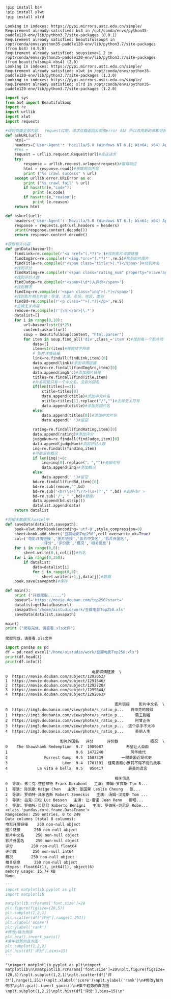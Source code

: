 ```python
!pip install bs4
!pip install xlwt
!pip install xlrd
```

    Looking in indexes: https://pypi.mirrors.ustc.edu.cn/simple/
    Requirement already satisfied: bs4 in /opt/conda/envs/python35-paddle120-env/lib/python3.7/site-packages (0.0.1)
    Requirement already satisfied: beautifulsoup4 in /opt/conda/envs/python35-paddle120-env/lib/python3.7/site-packages (from bs4) (4.9.0)
    Requirement already satisfied: soupsieve>1.2 in /opt/conda/envs/python35-paddle120-env/lib/python3.7/site-packages (from beautifulsoup4->bs4) (2.0)
    Looking in indexes: https://pypi.mirrors.ustc.edu.cn/simple/
    Requirement already satisfied: xlwt in /opt/conda/envs/python35-paddle120-env/lib/python3.7/site-packages (1.3.0)
    Looking in indexes: https://pypi.mirrors.ustc.edu.cn/simple/
    Requirement already satisfied: xlrd in /opt/conda/envs/python35-paddle120-env/lib/python3.7/site-packages (1.2.0)



```python
import sys
from bs4 import BeautifulSoup
import re
import urllib
import xlwt
import requests
```


```python
#得到页面全部内容   request过期，请求豆瓣返回反爬虫error 418 所以改用新的库即可获取json格式数据
def askURL(url):
    html=""
    headers={'User-Agent': 'Mozilla/5.0 (Windows NT 6.1; Win64; x64) AppleWebKit/537.36 (KHTML, like Gecko) Chrome/79.0.3945.88 Safari/537.36'}
    #res = 
    request = urllib.request.Request(url)#发送请求
    try:
        response = urllib.request.urlopen(request)#取得响应
        html = response.read()#获取网页内容
        print ("%s crawl success" % url)
    except urllib.error.URLError as e:
        print ("%s crawl fail" % url)
        if hasattr(e,"code"):
            print (e.code)
        if hasattr(e,"reason"):
            print (e.reason)
    return html
```


```python
def askurl(url):
    headers={'User-Agent': 'Mozilla/5.0 (Windows NT 6.1; Win64; x64) AppleWebKit/537.36 (KHTML, like Gecko) Chrome/79.0.3945.88 Safari/537.36'}
    response = requests.get(url,headers = headers)
    print(response.content.decode())
    return response.content.decode()
```


```python
#获取相关内容
def getData(baseurl):
    findLink=re.compile(r'<a href="(.*?)">')#找到影片详情链接
    findImgSrc=re.compile(r'<img.*src="(.*?)"',re.S)#找到影片图片
    findTitle=re.compile(r'<span class="title">(.*)</span>')#找到片名
    #找到评分
    findRating=re.compile(r'<span class="rating_num" property="v:average">(.*)</span>')
    #找到评价人数
    findJudge=re.compile(r'<span>(\d*)人评价</span>')
    #找到概况
    findInq=re.compile(r'<span class="inq">(.*)</span>')
    #找到影片相关内容：导演，主演，年份，地区，类别
    findBd=re.compile(r'<p class="">(.*?)</p>',re.S)
    #去掉无关内容
    remove=re.compile(r'|\n|</br>|\.*')
    datalist=[]
    for i in range(0,10):
        url=baseurl+str(i*25)
        content=askurl(url)
        soup = BeautifulSoup(content, "html.parser")
        for item in soup.find_all('div',class_='item'):#找到每一个影片项
            data=[]
            item=str(item)#转换成字符串
            # 影片详情链接
            link=re.findall(findLink,item)[0]
            data.append(link)#添加详情链接  
            imgSrc=re.findall(findImgSrc,item)[0]
            data.append(imgSrc)#添加图片链接
            titles=re.findall(findTitle,item)
            #片名可能只有一个中文名，没有外国名
            if(len(titles)==2):
                ctitle=titles[0]
                data.append(ctitle)#添加中文片名
                otitle=titles[1].replace("/","")#去掉无关符号
                data.append(otitle)#添加外国片名
            else:
                data.append(titles[0])#添加中文片名
                data.append(' ')#留空
                
            rating=re.findall(findRating,item)[0]
            data.append(rating)#添加评分
            judgeNum=re.findall(findJudge,item)[0]
            data.append(judgeNum)#添加评论人数
            inq=re.findall(findInq,item)
            #可能没有概况
            if len(inq)!=0:
                inq=inq[0].replace("。","")#去掉句号
                data.append(inq)#添加概况
            else:
                data.append(' ')#留空
            bd=re.findall(findBd,item)[0]
            bd=re.sub(remove,"",bd)
            bd=re.sub('<br(\s+)?\/?>(\s+)?'," ",bd) #去掉<br >
            bd=re.sub('/', " ",bd)#替换/
            data.append(bd.strip())
            datalist.append(data)
    return datalist
```


```python
#将相关数据写入excel中
def saveData(datalist,savepath):
    book=xlwt.Workbook(encoding='utf-8',style_compression=0)
    sheet=book.add_sheet('豆瓣电影Top250',cell_overwrite_ok=True)
    col=('电影详情链接','图片链接','影片中文名','影片外国名',
                '评分','评价数','概况','相关信息')
    for i in range(0,8):
        sheet.write(0,i,col[i])#列名
    for i in range(0,250):
        if datalist:
            data=datalist[i]
            for j in range(0,8):
                sheet.write(i+1,j,data[j])#数据
    book.save(savepath)#保存
```


```python
def main():
    print ("开始爬取......")
    baseurl='https://movie.douban.com/top250?start='
    datalist=getData(baseurl)
    savapath=u'/home/aistudio/work/豆瓣电影Top250.xls'
    saveData(datalist,savapath)
```


```python
main()
print ("爬取完成，请查看.xls文件")
```

    爬取完成，请查看.xls文件


```python
import pandas as pd
df = pd.read_excel("/home/aistudio/work/豆瓣电影Top250.xls")
print(df.head())
print(df.info())

```

                                          电影详情链接  \
    0  https://movie.douban.com/subject/1292052/   
    1  https://movie.douban.com/subject/1291546/   
    2  https://movie.douban.com/subject/1292720/   
    3  https://movie.douban.com/subject/1295644/   
    4  https://movie.douban.com/subject/1292063/   
    
                                                    图片链接    影片中文名  \
    0  https://img3.doubanio.com/view/photo/s_ratio_p...   肖申克的救赎   
    1  https://img3.doubanio.com/view/photo/s_ratio_p...     霸王别姬   
    2  https://img9.doubanio.com/view/photo/s_ratio_p...     阿甘正传   
    3  https://img3.doubanio.com/view/photo/s_ratio_p...  这个杀手不太冷   
    4  https://img3.doubanio.com/view/photo/s_ratio_p...     美丽人生   
    
                            影片外国名   评分      评价数              概况  \
    0    The Shawshank Redemption  9.7  1989087          希望让人自由   
    1                              9.6  1472240            风华绝代   
    2                Forrest Gump  9.5  1507339        一部美国近现代史   
    3                        Léon  9.4  1701191  怪蜀黍和小萝莉不得不说的故事   
    4             La vita è bella  9.5   950417           最美的谎言   
    
                                                    相关信息  
    0  导演: 弗兰克·德拉邦特 Frank Darabont   主演: 蒂姆·罗宾斯 Tim R...  
    1  导演: 陈凯歌 Kaige Chen   主演: 张国荣 Leslie Cheung   张...  
    2  导演: 罗伯特·泽米吉斯 Robert Zemeckis   主演: 汤姆·汉克斯 Tom ...  
    3  导演: 吕克·贝松 Luc Besson   主演: 让·雷诺 Jean Reno   娜塔...  
    4  导演: 罗伯托·贝尼尼 Roberto Benigni   主演: 罗伯托·贝尼尼 Robe...  
    <class 'pandas.core.frame.DataFrame'>
    RangeIndex: 250 entries, 0 to 249
    Data columns (total 8 columns):
    电影详情链接    250 non-null object
    图片链接      250 non-null object
    影片中文名     250 non-null object
    影片外国名     250 non-null object
    评分        250 non-null float64
    评价数       250 non-null int64
    概况        250 non-null object
    相关信息      250 non-null object
    dtypes: float64(1), int64(1), object(6)
    memory usage: 15.7+ KB
    None



```python
'''
import matplotlib.pyplot as plt
import matplotlib

matplotlib.rcParams['font.size']=20
plt.figure(figsize=(20,5))
plt.subplot(1,2,1)
plt.scatter(df['评分'],range(1,251))
plt.xlabel('score')
plt.ylabel('rank')
#修改y轴为倒序
plt.gca().invert_yaxis()
#集中趋势的直方图
plt.subplot(1,2,2)
plt.hist(df['评分'],bins=15)
'''
```




    "\nimport matplotlib.pyplot as plt\nimport matplotlib\n\nmatplotlib.rcParams['font.size']=20\nplt.figure(figsize=(20,5))\nplt.subplot(1,2,1)\nplt.scatter(df['评分'],range(1,251))\nplt.xlabel('score')\nplt.ylabel('rank')\n#修改y轴为倒序\nplt.gca().invert_yaxis()\n#集中趋势的直方图\nplt.subplot(1,2,2)\nplt.hist(df['评分'],bins=15)\n"




```python

```
